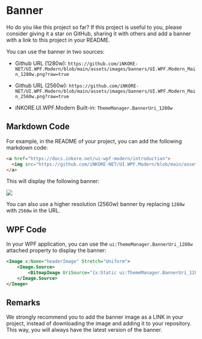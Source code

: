 # Banner

Ho do you like this project so far? If this project is useful to you, please consider giving it a star on GitHub, sharing it with others and add a banner with a link to this project in your README.

You can use the banner in two sources:

- Github URL (1280w): `https://github.com/iNKORE-NET/UI.WPF.Modern/blob/main/assets/images/banners/UI.WPF.Modern_Main_1280w.png?raw=true`

- Github URL (2560w): `https://github.com/iNKORE-NET/UI.WPF.Modern/blob/main/assets/images/banners/UI.WPF.Modern_Main_2560w.png?raw=true`

- iNKORE.UI.WPF.Modern Built-in: `ThemeManager.BannerUri_1280w`

## Markdown Code

For example, in the README of your project, you can add the following markdown code:

```markdown
<a href="https://docs.inkore.net/ui-wpf-modern/introduction">
  <img src="https://github.com/iNKORE-NET/UI.WPF.Modern/blob/main/assets/images/banners/UI.WPF.Modern_Main_1280w.png?raw=true">
</a>
```

This will display the following banner:

<a href="https://docs.inkore.net/ui-wpf-modern/introduction">
  <img src="https://github.com/iNKORE-NET/UI.WPF.Modern/blob/main/assets/images/banners/UI.WPF.Modern_Main_1280w.png?raw=true">
</a>

You can also use a higher resolution (2560w) banner by replacing `1280w` with `2560w` in the URL.

## WPF Code

In your WPF application, you can use the `ui:ThemeManager.BannerUri_1280w` attached property to display the banner:

```xml
<Image x:Name="headerImage" Stretch="Uniform">
    <Image.Source>
        <BitmapImage UriSource="{x:Static ui:ThemeManager.BannerUri_1280w}"/>
    </Image.Source>
</Image>
```

## Remarks

We strongly recommend you to add the banner image as a LINK in your project, instead of downloading the image and adding it to your repository. This way, you will always have the latest version of the banner.